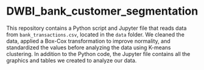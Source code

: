 # DWBI_bank_customer_segmentation

This repository contains a Python script and Jupyter file that reads data from `bank_transactions.csv`, located in the `data` folder. We cleaned the data, applied a Box-Cox transformation to improve normality, and standardized the values before analyzing the data using K-means clustering. In addition to the Python code, the Jupyter file contains all the graphics and tables we created to analyze our data.
